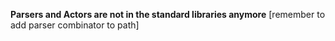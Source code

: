 
**Parsers and Actors are not in the standard libraries anymore**
[remember to add parser combinator to path] 